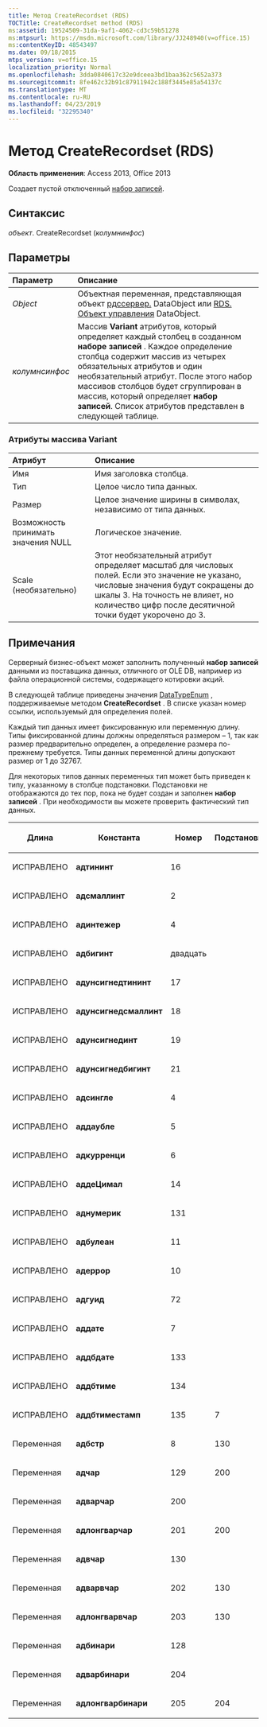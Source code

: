 ```yaml
---
title: Метод CreateRecordset (RDS)
TOCTitle: CreateRecordset method (RDS)
ms:assetid: 19524509-31da-9af1-4062-cd3c59b51278
ms:mtpsurl: https://msdn.microsoft.com/library/JJ248940(v=office.15)
ms:contentKeyID: 48543497
ms.date: 09/18/2015
mtps_version: v=office.15
localization_priority: Normal
ms.openlocfilehash: 3dda0840617c32e9dceea3bd1baa362c5652a373
ms.sourcegitcommit: 8fe462c32b91c87911942c188f3445e85a54137c
ms.translationtype: MT
ms.contentlocale: ru-RU
ms.lasthandoff: 04/23/2019
ms.locfileid: "32295340"
---
```

# <a name="createrecordset-method-rds"></a>Метод CreateRecordset (RDS)

**Область применения**: Access 2013, Office 2013

Создает пустой отключенный [набор записей](recordset-object-ado.md).

## <a name="syntax"></a>Синтаксис

*объект*. CreateRecordset (*колумнинфос*)

## <a name="parameters"></a>Параметры

|Параметр|Описание|
|:--------|:----------|
|*Object* |Объектная переменная, представляющая объект [рдссервер.](datafactory-object-rdsserver.md) DataObject или [RDS. Объект управления](datacontrol-object-rds.md) DataObject.|
|*колумнсинфос* |Массив **Variant** атрибутов, который определяет каждый столбец в созданном **наборе записей** . Каждое определение столбца содержит массив из четырех обязательных атрибутов и один необязательный атрибут. После этого набор массивов столбцов будет сгруппирован в массив, который определяет **набор записей**. Список атрибутов представлен в следующей таблице.|

### <a name="variant-array-attributes"></a>Атрибуты массива Variant

|Атрибут|Описание|
|:--------|:----------|
|Имя |Имя заголовка столбца.|
|Тип |Целое число типа данных.|
|Размер |Целое значение ширины в символах, независимо от типа данных.|
|Возможность принимать значения NULL |Логическое значение.|
|Scale (необязательно) |Этот необязательный атрибут определяет масштаб для числовых полей. Если это значение не указано, числовые значения будут сокращены до шкалы 3. На точность не влияет, но количество цифр после десятичной точки будет укорочено до 3.|

## <a name="remarks"></a>Примечания

Серверный бизнес-объект может заполнить полученный **набор записей** данными из поставщика данных, отличного от OLE DB, например из файла операционной системы, содержащего котировки акций.

В следующей таблице приведены значения [DataTypeEnum](datatypeenum.md) , поддерживаемые методом **CreateRecordset** . В списке указан номер ссылки, используемый для определения полей.

Каждый тип данных имеет фиксированную или переменную длину. Типы фиксированной длины должны определяться размером – 1, так как размер предварительно определен, а определение размера по-прежнему требуется. Типы данных переменной длины допускают размер от 1 до 32767.

Для некоторых типов данных переменных тип может быть приведен к типу, указанному в столбце подстановки. Подстановки не отображаются до тех пор, пока не будет создан и заполнен **набор записей** . При необходимости вы можете проверить фактический тип данных.

<table>
<colgroup>
<col style="width: 25%" />
<col style="width: 25%" />
<col style="width: 25%" />
<col style="width: 25%" />
</colgroup>
<thead>
<tr class="header">
<th><p>Длина</p></th>
<th><p>Константа</p></th>
<th><p>Номер</p></th>
<th><p>Подстановки</p></th>
</tr>
</thead>
<tbody>
<tr class="odd">
<td><p>ИСПРАВЛЕНО</p></td>
<td><p><strong>адтининт</strong></p></td>
<td><p>16 </p></td>
<td><p></p></td>
</tr>
<tr class="even">
<td><p>ИСПРАВЛЕНО</p></td>
<td><p><strong>адсмаллинт</strong></p></td>
<td><p>2</p></td>
<td><p></p></td>
</tr>
<tr class="odd">
<td><p>ИСПРАВЛЕНО</p></td>
<td><p><strong>адинтежер</strong></p></td>
<td><p>4</p></td>
<td><p></p></td>
</tr>
<tr class="even">
<td><p>ИСПРАВЛЕНО</p></td>
<td><p><strong>адбигинт</strong></p></td>
<td><p>двадцать</p></td>
<td><p></p></td>
</tr>
<tr class="odd">
<td><p>ИСПРАВЛЕНО</p></td>
<td><p><strong>адунсигнедтининт</strong></p></td>
<td><p>17 </p></td>
<td><p></p></td>
</tr>
<tr class="even">
<td><p>ИСПРАВЛЕНО</p></td>
<td><p><strong>адунсигнедсмаллинт</strong></p></td>
<td><p>18 </p></td>
<td><p></p></td>
</tr>
<tr class="odd">
<td><p>ИСПРАВЛЕНО</p></td>
<td><p><strong>адунсигнединт</strong></p></td>
<td><p>19</p></td>
<td><p></p></td>
</tr>
<tr class="even">
<td><p>ИСПРАВЛЕНО</p></td>
<td><p><strong>адунсигнедбигинт</strong></p></td>
<td><p>21</p></td>
<td><p></p></td>
</tr>
<tr class="odd">
<td><p>ИСПРАВЛЕНО</p></td>
<td><p><strong>адсингле</strong></p></td>
<td><p>4 </p></td>
<td><p></p></td>
</tr>
<tr class="even">
<td><p>ИСПРАВЛЕНО</p></td>
<td><p><strong>аддаубле</strong></p></td>
<td><p>5 </p></td>
<td><p></p></td>
</tr>
<tr class="odd">
<td><p>ИСПРАВЛЕНО</p></td>
<td><p><strong>адкурренци</strong></p></td>
<td><p>6 </p></td>
<td><p></p></td>
</tr>
<tr class="even">
<td><p>ИСПРАВЛЕНО</p></td>
<td><p><strong>аддеЦимал</strong></p></td>
<td><p>14 </p></td>
<td><p></p></td>
</tr>
<tr class="odd">
<td><p>ИСПРАВЛЕНО</p></td>
<td><p><strong>аднумерик</strong></p></td>
<td><p>131</p></td>
<td><p></p></td>
</tr>
<tr class="even">
<td><p>ИСПРАВЛЕНО</p></td>
<td><p><strong>адбулеан</strong></p></td>
<td><p>11 </p></td>
<td><p></p></td>
</tr>
<tr class="odd">
<td><p>ИСПРАВЛЕНО</p></td>
<td><p><strong>адеррор</strong></p></td>
<td><p>10 </p></td>
<td><p></p></td>
</tr>
<tr class="even">
<td><p>ИСПРАВЛЕНО</p></td>
<td><p><strong>адгуид</strong></p></td>
<td><p>72</p></td>
<td><p></p></td>
</tr>
<tr class="odd">
<td><p>ИСПРАВЛЕНО</p></td>
<td><p><strong>аддате</strong></p></td>
<td><p>7 </p></td>
<td><p></p></td>
</tr>
<tr class="even">
<td><p>ИСПРАВЛЕНО</p></td>
<td><p><strong>аддбдате</strong></p></td>
<td><p>133</p></td>
<td><p></p></td>
</tr>
<tr class="odd">
<td><p>ИСПРАВЛЕНО</p></td>
<td><p><strong>аддбтиме</strong></p></td>
<td><p>134</p></td>
<td><p></p></td>
</tr>
<tr class="even">
<td><p>ИСПРАВЛЕНО</p></td>
<td><p><strong>аддбтиместамп</strong></p></td>
<td><p>135</p></td>
<td><p>7 </p></td>
</tr>
<tr class="odd">
<td><p>Переменная</p></td>
<td><p><strong>адбстр</strong></p></td>
<td><p>8 </p></td>
<td><p>130</p></td>
</tr>
<tr class="even">
<td><p>Переменная</p></td>
<td><p><strong>адчар</strong></p></td>
<td><p>129</p></td>
<td><p>200</p></td>
</tr>
<tr class="odd">
<td><p>Переменная</p></td>
<td><p><strong>адварчар</strong></p></td>
<td><p>200</p></td>
<td><p></p></td>
</tr>
<tr class="even">
<td><p>Переменная</p></td>
<td><p><strong>адлонгварчар</strong></p></td>
<td><p>201</p></td>
<td><p>200</p></td>
</tr>
<tr class="odd">
<td><p>Переменная</p></td>
<td><p><strong>адвчар</strong></p></td>
<td><p>130</p></td>
<td><p></p></td>
</tr>
<tr class="even">
<td><p>Переменная</p></td>
<td><p><strong>адварвчар</strong></p></td>
<td><p>202</p></td>
<td><p>130</p></td>
</tr>
<tr class="odd">
<td><p>Переменная</p></td>
<td><p><strong>адлонгварвчар</strong></p></td>
<td><p>203</p></td>
<td><p>130</p></td>
</tr>
<tr class="even">
<td><p>Переменная</p></td>
<td><p><strong>адбинари</strong></p></td>
<td><p>128</p></td>
<td><p></p></td>
</tr>
<tr class="odd">
<td><p>Переменная</p></td>
<td><p><strong>адварбинари</strong></p></td>
<td><p>204</p></td>
<td><p></p></td>
</tr>
<tr class="even">
<td><p>Переменная</p></td>
<td><p><strong>адлонгварбинари</strong></p></td>
<td><p>205</p></td>
<td><p>204</p></td>
</tr>
</tbody>
</table>

